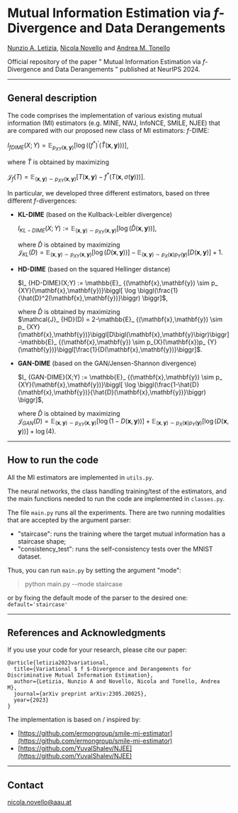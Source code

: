 # Mutual Information Estimation via $f$-Divergence and Data Derangements

[Nunzio A. Letizia](https://scholar.google.com/citations?user=v50jRAIAAAAJ&hl=en), [Nicola Novello](https://scholar.google.com/citations?user=4PPM0GkAAAAJ&hl=en) and [Andrea M. Tonello](https://scholar.google.com/citations?user=qBiseEsAAAAJ&hl=en)

Official repository of the paper " Mutual Information Estimation via $f$-Divergence and Data Derangements " published at NeurIPS 2024.

---

## General description

The code comprises the implementation of various existing mutual information (MI) estimators (e.g. MINE, NWJ, InfoNCE, SMILE, NJEE) that are compared with our proposed new class of MI estimators: $f$-DIME:

$I_{fDIME}(X;Y) = \mathbb{E}_ {p_{XY}(\mathbf{x},\mathbf{y})} \biggl[ \log \biggl( \bigl( f^* \bigr)^ {'} \bigl(\hat{T}(\mathbf{x},\mathbf{y})\bigr) \biggr) \biggr]$, 

where $\hat{T}$ is obtained by maximizing

$\mathcal{J}_ {f}(T) =  \mathbb{E}_ {(\mathbf{x},\mathbf{y}) \sim p_ {XY}(\mathbf{x},\mathbf{y})}\biggl[T\bigl(\mathbf{x},\mathbf{y}\bigr)-f^*\biggl(T\bigl(\mathbf{x},\sigma(\mathbf{y})\bigr)\biggr)\biggr]$.

In particular, we developed three different estimators, based on three different $f$-divergences:

- **KL-DIME** (based on the Kullback-Leibler divergence)

   $I_ {KL-DIME}(X;Y) :=  \mathbb{E}_ {(\mathbf{x},\mathbf{y}) \sim p_ {XY}(\mathbf{x},\mathbf{y})}\biggl[ \log \biggl(\hat{D}(\mathbf{x},\mathbf{y})\biggr) \biggr]$,

   where $\hat{D}$ is obtained by maximizing  
   $\mathcal{J}_ {KL}(D) = \mathbb{E}_ {(\mathbf{x},\mathbf{y}) \sim p_ {XY}(\mathbf{x},\mathbf{y})}\biggl[\log\bigl(D\bigl(\mathbf{x},\mathbf{y}\bigr)\bigr)\biggr] -\mathbb{E}_ {(\mathbf{x},\mathbf{y}) \sim p_ {X}(\mathbf{x})p_ {Y}(\mathbf{y})}\biggl[D\bigl(\mathbf{x},\mathbf{y}\bigr)\biggr]+1$.

- **HD-DIME** (based on the squared Hellinger distance)

   $I_ {HD-DIME}(X;Y) :=  \mathbb{E}_ {(\mathbf{x},\mathbf{y}) \sim p_ {XY}(\mathbf{x},\mathbf{y})}\biggl[ \log \biggl(\frac{1}{\hat{D}^2(\mathbf{x},\mathbf{y})}\biggr) \biggr]$,

   where $\hat{D}$ is obtained by maximizing  
$\mathcal{J}_ {HD}(D) = 2-\mathbb{E}_ {(\mathbf{x},\mathbf{y}) \sim p_ {XY}(\mathbf{x},\mathbf{y})}\biggl[D\bigl(\mathbf{x},\mathbf{y}\bigr)\biggr] -\mathbb{E}_ {(\mathbf{x},\mathbf{y}) \sim p_{X}(\mathbf{x})p_ {Y}(\mathbf{y})}\biggl[\frac{1}{D(\mathbf{x},\mathbf{y})}\biggr]$.


- **GAN-DIME** (based on the GAN/Jensen-Shannon divergence)

   $I_ {GAN-DIME}(X;Y) :=  \mathbb{E}_ {(\mathbf{x},\mathbf{y}) \sim p_ {XY}(\mathbf{x},\mathbf{y})}\biggl[ \log \biggl(\frac{1-\hat{D}(\mathbf{x},\mathbf{y})}{\hat{D}(\mathbf{x},\mathbf{y})}\biggr) \biggr]$,

   where $\hat{D}$ is obtained by maximizing  
$\mathcal{J}_ {GAN}(D) = \mathbb{E}_ {(\mathbf{x},\mathbf{y}) \sim p_ {XY}(\mathbf{x},\mathbf{y})} \biggl[ \log \bigl( 1- D \bigl( \mathbf{x}, \mathbf{y} \bigr) \bigr) \biggr] +\mathbb{E}_ {(\mathbf{x},\mathbf{y}) \sim p_{X}(\mathbf{x})p_ {Y}(\mathbf{y})}\biggl[ \log \bigl( D \bigl( \mathbf{x}, \mathbf{y} \bigr) \bigr) \biggr] + \log(4)$.

---

## How to run the code

All the MI estimators are implemented in `utils.py`.

The neural networks, the class handling training/test of the estimators, and the main functions needed to run the code are implemented in `classes.py`.

The file `main.py` runs all the experiments. 
There are two running modalities that are accepted by the argument parser:
- "staircase": runs the training where the target mutual information has a staircase shape;
- "consistency_test": runs the self-consistency tests over the MNIST dataset.

Thus, you can run `main.py` by setting the argument "mode":
> python main.py --mode staircase

or by fixing the default mode of the parser to the desired one:
```default='staircase'```

---

## References and Acknowledgments

If you use your code for your research, please cite our paper:
```
@article{letizia2023variational,
  title={Variational $ f $-Divergence and Derangements for Discriminative Mutual Information Estimation},
  author={Letizia, Nunzio A and Novello, Nicola and Tonello, Andrea M},
  journal={arXiv preprint arXiv:2305.20025},
  year={2023}
}
```
The implementation is based on / inspired by:

- [https://github.com/ermongroup/smile-mi-estimator](https://github.com/ermongroup/smile-mi-estimator)
- [https://github.com/YuvalShalev/NJEE](https://github.com/YuvalShalev/NJEE)


---

## Contact

[nicola.novello@aau.at](nicola.novello@aau.at)
